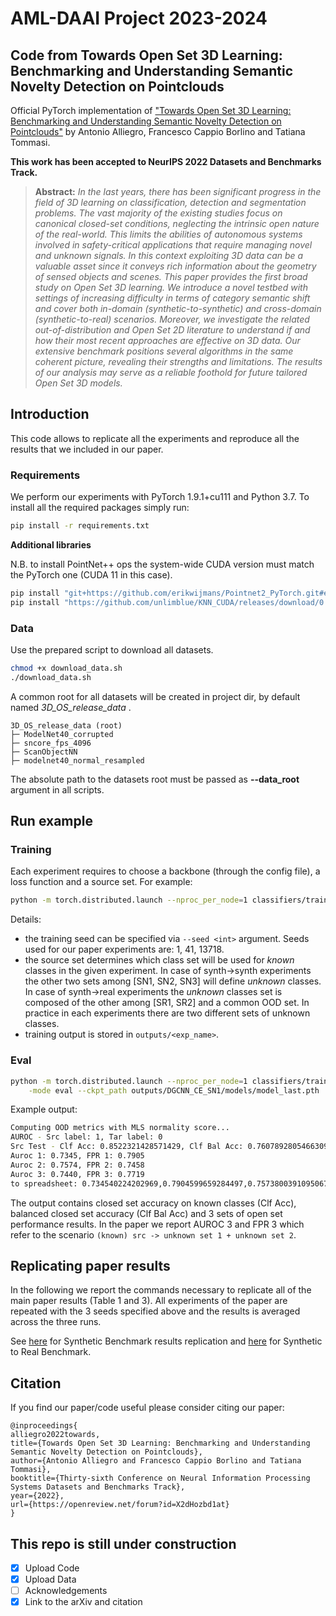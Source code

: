 # AML-DAAI Project 2023-2024
## Code from Towards Open Set 3D Learning: Benchmarking and Understanding Semantic Novelty Detection on Pointclouds
Official PyTorch implementation of ["Towards Open Set 3D Learning: Benchmarking and Understanding Semantic Novelty Detection on Pointclouds"](https://openreview.net/pdf?id=X2dHozbd1at) by Antonio Alliegro, Francesco Cappio Borlino and Tatiana Tommasi.

**This work has been accepted to NeurIPS 2022 Datasets and Benchmarks Track.**

> **Abstract:** *In the last years, there has been significant progress in the field of 3D learning on classification, detection and segmentation problems. The vast majority of the existing studies focus on canonical closed-set conditions, neglecting the intrinsic open nature of the real-world. This limits the abilities of autonomous systems involved in safety-critical applications that require managing novel and unknown signals. In this context exploiting 3D data can be a valuable asset since it conveys rich information about the geometry of sensed objects and scenes. This paper provides the first broad study on Open Set 3D learning. We introduce a novel testbed with settings of increasing difficulty in terms of category semantic shift and cover both in-domain (synthetic-to-synthetic) and cross-domain (synthetic-to-real) scenarios. Moreover, we investigate the related out-of-distribution and Open Set 2D literature to understand if and how their most recent approaches are effective on 3D data. Our extensive benchmark positions several algorithms in the same coherent picture, revealing their strengths and limitations. The results of our analysis may serve as a reliable foothold for future tailored Open Set 3D models.*

## Introduction

This code allows to replicate all the experiments and reproduce all the results that we included in
our paper.

### Requirements
We perform our experiments with PyTorch 1.9.1+cu111 and Python 3.7. To install all the required packages simply run:

```bash
pip install -r requirements.txt
```

**Additional libraries** 

N.B. to install PointNet++ ops the system-wide CUDA version must match the PyTorch one (CUDA 11 in this case).

```bash
pip install "git+https://github.com/erikwijmans/Pointnet2_PyTorch.git#egg=pointnet2_ops&subdirectory=pointnet2_ops_lib"
pip install "https://github.com/unlimblue/KNN_CUDA/releases/download/0.2/KNN_CUDA-0.2-py3-none-any.whl"
```

### Data
Use the prepared script to download all datasets. 

```bash
chmod +x download_data.sh
./download_data.sh
```

A common root for all datasets will be created in project dir, by default named *3D_OS_release_data* .
```
3D_OS_release_data (root)
├─ ModelNet40_corrupted
├─ sncore_fps_4096
├─ ScanObjectNN
├─ modelnet40_normal_resampled
```

The absolute path to the datasets root must be passed as **--data_root** argument in all scripts.


## Run example

### Training

Each experiment requires to choose a backbone (through the config file), a loss function and a source set. For example: 

```bash
python -m torch.distributed.launch --nproc_per_node=1 classifiers/trainer_ddp_cla.py --config cfgs/dgcnn-cla.yaml --exp_name DGCNN_CE_SN1 --src SN1 --loss CE 
```

Details: 

 - the training seed can be specified via `--seed <int>` argument. Seeds used for our paper experiments
   are: 1, 41, 13718. 
 - the source set determines which class set will be used for *known* classes in the given experiment. In case of synth->synth experiments the other two sets 
   among [SN1, SN2, SN3] will define *unknown* classes. In case of synth->real experiments the
   *unknown* classes set is composed of the other among [SR1, SR2] and a common OOD set. In practice
   in each experiments there are two different sets of unknown classes.
 - training output is stored in `outputs/<exp_name>`. 

### Eval 

```bash
python -m torch.distributed.launch --nproc_per_node=1 classifiers/trainer_ddp_cla.py --config cfgs/dgcnn-cla.yaml --exp_name DGCNN_CE_SN1 --src SN1 --loss CE \
    -mode eval --ckpt_path outputs/DGCNN_CE_SN1/models/model_last.pth
```

Example output:
```bash
Computing OOD metrics with MLS normality score...
AUROC - Src label: 1, Tar label: 0
Src Test - Clf Acc: 0.8522321428571429, Clf Bal Acc: 0.7607892805466309
Auroc 1: 0.7345, FPR 1: 0.7905
Auroc 2: 0.7574, FPR 2: 0.7458
Auroc 3: 0.7440, FPR 3: 0.7719
to spreadsheet: 0.734540224202969,0.7904599659284497,0.7573800391095067,0.7457882069795427,0.7440065016031351,0.7719451371571072
```

The output contains closed set accuracy on known classes (Clf Acc), balanced closed set accuracy
(Clf Bal Acc) and 3 sets of open set performance results. In the paper we report AUROC 3 and FPR 3
which refer to the scenario `(known) src -> unknown set 1 + unknown set 2`.

## Replicating paper results

In the following we report the commands necessary to replicate all of the main paper results (Table
1 and 3). All experiments of the paper are repeated with the 3 seeds specified above and the results
is averaged across the three runs.

See [here](docs/paper_results_synth.md) for Synthetic Benchmark results replication and [here](docs/paper_results_real.md) for Synthetic to Real Benchmark. 

## Citation 

If you find our paper/code useful please consider citing our paper: 

```
@inproceedings{
alliegro2022towards,
title={Towards Open Set 3D Learning: Benchmarking and Understanding Semantic Novelty Detection on Pointclouds},
author={Antonio Alliegro and Francesco Cappio Borlino and Tatiana Tommasi},
booktitle={Thirty-sixth Conference on Neural Information Processing Systems Datasets and Benchmarks Track},
year={2022},
url={https://openreview.net/forum?id=X2dHozbd1at}
}
```


## This repo is still under construction
- [x] Upload Code
- [x] Upload Data
- [ ] Acknowledgements
- [x] Link to the arXiv and citation
